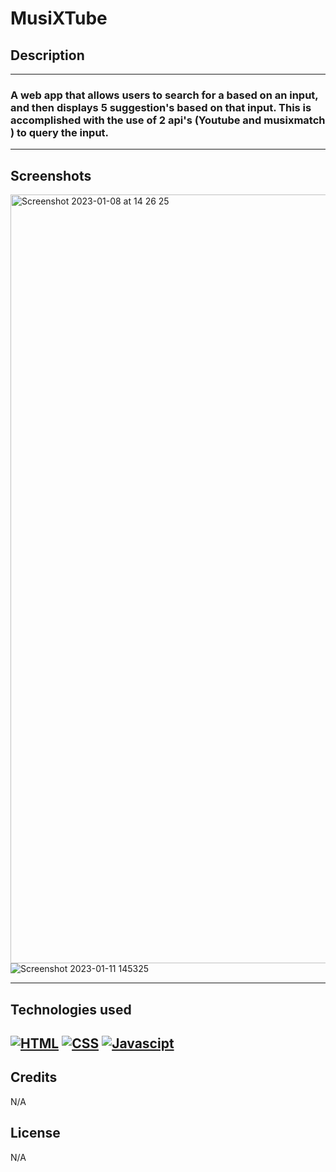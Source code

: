 # MusiXTube

## Description

---

### A web app that allows users to search for a based on an input, and then displays 5 suggestion's based on that input. This is accomplished with the use of 2 api's (Youtube and musixmatch ) to query the input.

---

## Screenshots

<img width="1230" alt="Screenshot 2023-01-08 at 14 26 25" src="https://user-images.githubusercontent.com/87676748/211229833-61aa1ea7-b0d2-4246-b524-d0f57e8e91e7.png">![Screenshot 2023-01-11 145325](https://user-images.githubusercontent.com/87676748/211838368-5725f3ab-3e93-4f68-aced-0183e30a39d5.png)




---

## Technologies used

## [![HTML](https://img.shields.io/badge/HTML-2ea44f)](https://) [![CSS](https://img.shields.io/badge/CSS-3234a8)](https://) [![Javascipt](https://img.shields.io/badge/Javascipt-a8a232)](https://)

## Credits

N/A

## License

N/A
